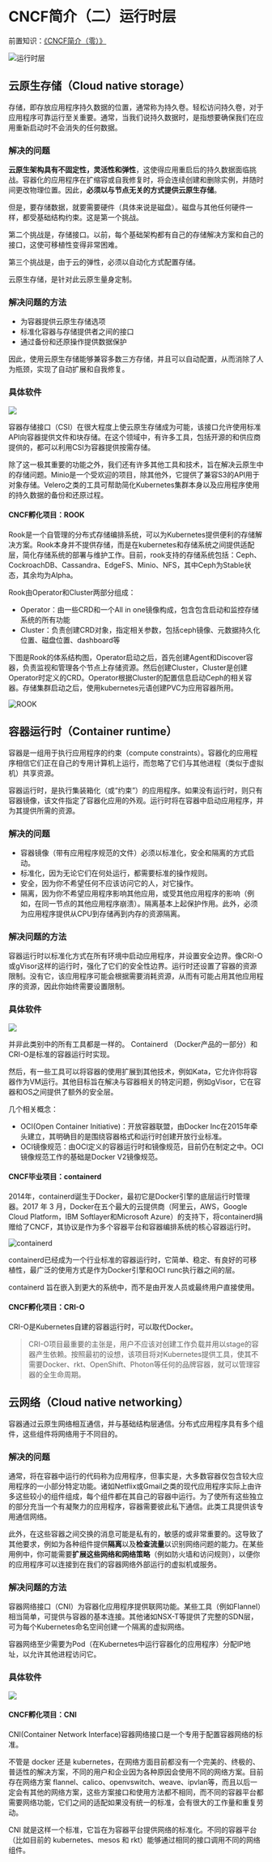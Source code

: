 # CNCF简介（二）运行时层

前置知识：[《CNCF简介（零）》](CNCF.md)

![运行时层](i/运行时层.png)

## 云原生存储（Cloud native storage）

存储，即存放应用程序持久数据的位置，通常称为持久卷。轻松访问持久卷，对于应用程序可靠运行至关重要。通常，当我们说持久数据时，是指想要确保我们在应用重新启动时不会消失的任何数据。

### 解决的问题

**云原生架构具有不固定性，灵活性和弹性**，这使得应用重启后的持久数据面临挑战。容器化的应用程序在扩缩容或自我修复时，将会连续创建和删除实例，并随时间更改物理位置。因此，**必须以与节点无关的方式提供云原生存储**。

但是，要存储数据，就要需要硬件（具体来说是磁盘）。磁盘与其他任何硬件一样，都受基础结构约束。这是第一个挑战。

第二个挑战是，存储接口。以前，每个基础架构都有自己的存储解决方案和自己的接口，这使可移植性变得非常困难。

第三个挑战是，由于云的弹性，必须以自动化方式配置存储。

云原生存储，是针对此云原生量身定制。

### 解决问题的方法

* 为容器提供云原生存储选项
* 标准化容器与存储提供者之间的接口
* 通过备份和还原操作提供数据保护

因此，使用云原生存储能够兼容多数三方存储，并且可以自动配置，从而消除了人为瓶颈，实现了自动扩展和自我修复。

### 具体软件

![](i/CNS.png)

容器存储接口（CSI）在很大程度上使云原生存储成为可能，该接口允许使用标准API向容器提供文件和块存储。在这个领域中，有许多工具，包括开源的和供应商提供的，都可以利用CSI为容器提供按需存储。

除了这一极其重要的功能之外，我们还有许多其他工具和技术，旨在解决云原生中的存储问题。Minio是一个受欢迎的项目，除其他外，它提供了兼容S3的API用于对象存储。Velero之类的工具可帮助简化Kubernetes集群本身以及应用程序使用的持久数据的备份和还原过程。

#### CNCF孵化项目：ROOK

Rook是一个自管理的分布式存储编排系统，可以为Kubernetes提供便利的存储解决方案。Rook本身并不提供存储，而是在kubernetes和存储系统之间提供适配层，简化存储系统的部署与维护工作。目前，rook支持的存储系统包括：Ceph、CockroachDB、Cassandra、EdgeFS、Minio、NFS，其中Ceph为Stable状态，其余均为Alpha。

Rook由Operator和Cluster两部分组成：

* Operator：由一些CRD和一个All in one镜像构成，包含包含启动和监控存储系统的所有功能
* Cluster：负责创建CRD对象，指定相关参数，包括ceph镜像、元数据持久化位置、磁盘位置、dashboard等

下图是Rook的体系结构图，Operator启动之后，首先创建Agent和Discover容器，负责监视和管理各个节点上存储资源。然后创建Cluster，Cluster是创建Operator时定义的CRD。Operator根据Cluster的配置信息启动Ceph的相关容器。存储集群启动之后，使用kubernetes元语创建PVC为应用容器所用。

![ROOK](i/ROOK.png)

## 容器运行时（Container runtime）

容器是一组用于执行应用程序的约束（compute constraints）。容器化的应用程序相信它们正在自己的专用计算机上运行，而忽略了它们与其他进程（类似于虚拟机）共享资源。

容器运行时，是执行集装箱化（或“约束”）的应用程序。如果没有运行时，则只有容器镜像，该文件指定了容器化应用的外观。运行时将在容器中启动应用程序，并为其提供所需的资源。

### 解决的问题

* 容器镜像（带有应用程序规范的文件）必须以标准化，安全和隔离的方式启动。
* 标准化，因为无论它们在何处运行，都需要标准的操作规则。
* 安全，因为你不希望任何不应该访问它的人，对它操作。
* 隔离，因为你不希望应用程序影响其他应用，或受其他应用程序的影响（例如，在同一节点的其他应用程序崩溃）。隔离基本上起保护作用。此外，必须为应用程序提供从CPU到存储再到内存的资源隔离。

### 解决问题的方法

容器运行时以标准化方式在所有环境中启动应用程序，并设置安全边界。像CRI-O或gVisor这样的运行时，强化了它们的安全性边界。运行时还设置了容器的资源限制。没有它，该应用程序可能会根据需要消耗资源，从而有可能占用其他应用程序的资源，因此你始终需要设置限制。

### 具体软件

![](i/CRt.png)

并非此类别中的所有工具都是一样的。 Containerd （Docker产品的一部分）和CRI-O是标准的容器运行时实现。

然后，有一些工具可以将容器的使用扩展到其他技术，例如Kata，它允许你将容器作为VM运行。其他目标旨在解决与容器相关的特定问题，例如gVisor，它在容器和OS之间提供了额外的安全层。

几个相关概念：
* OCI(Open Container Initiative)：开放容器联盟，由Docker Inc在2015年牵头建立，其明确目的是围绕容器格式和运行时创建开放行业标准。
* OCI镜像规范：由OCI定义的容器运行时和镜像规范，目前仍在制定之中。OCI镜像规范工作的基础是Docker V2镜像规范。

#### CNCF毕业项目：containerd

2014年，containerd诞生于Docker，最初它是Docker引擎的底层运行时管理器。2017 年 3 月，Docker在五个最大的云提供商（阿里云，AWS，Google Cloud Platform，IBM Softlayer和Microsoft Azure）的支持下，将containerd捐赠给了CNCF，其协议是作为多个容器平台和容器编排系统的核心容器运行时。

![containerd](i/containerd.jpeg)

containerd已经成为一个行业标准的容器运行时，它简单、稳定、有良好的可移植性，最广泛的使用方式是作为Docker引擎和OCI runc执行器之间的层。

containerd 旨在嵌入到更大的系统中，而不是由开发人员或最终用户直接使用。

#### CNCF孵化项目：CRI-O

CRI-O是Kubernetes自建的容器运行时，可以取代Docker。

>CRI-O项目最重要的主张是，用户不应该对创建工作负载并用以stage的容器产生依赖。按照最初的设想，该项目将对Kubernetes提供工具，使其不需要Docker、rkt、OpenShift、Photon等任何的品牌容器，就可以管理容器的全生命周期。

## 云网络（Cloud native networking）

容器通过云原生网络相互通信，并与基础结构层通信。分布式应用程序具有多个组件，这些组件将网络用于不同目的。

### 解决的问题

通常，将在容器中运行的代码称为应用程序，但事实是，大多数容器仅包含较大应用程序的一小部分特定功能。诸如Netflix或Gmail之类的现代应用程序实际上由许多这些较小的组件组成，每个组件都在其自己的容器中运行。为了使所有这些独立的部分充当一个有凝聚力的应用程序，容器需要彼此私下通信。此类工具提供该专用通信网络。

此外，在这些容器之间交换的消息可能是私有的，敏感的或非常重要的。这导致了其他要求，例如为各种组件提供**隔离**以及**检查流量**以识别网络问题的能力。在某些用例中，你可能需要**扩展这些网络和网络策略**（例如防火墙和访问规则），以便你的应用程序可以连接到在我们的容器网络外部运行的虚拟机或服务。

### 解决问题的方法

容器网络接口（CNI）为容器化应用程序提供联网功能。某些工具（例如Flannel）相当简单，可提供与容器的基本连接。其他诸如NSX-T等提供了完整的SDN层，可为每个Kubernetes命名空间创建一个隔离的虚拟网络。

容器网络至少需要为Pod（在Kubernetes中运行容器化的应用程序）分配IP地址，以允许其他进程访问它。

### 具体软件

![](i/CNN.png)

#### CNCF孵化项目：CNI

CNI(Container Network Interface)容器网络接口是一个专用于配置容器网络的标准。

不管是 docker 还是 kubernetes，在网络方面目前都没有一个完美的、终极的、普适性的解决方案，不同的用户和企业因为各种原因会使用不同的网络方案。目前存在网络方案 flannel、calico、openvswitch、weave、ipvlan等，而且以后一定会有其他的网络方案，这些方案接口和使用方法都不相同，而不同的容器平台都需要网络功能，它们之间的适配如果没有统一的标准，会有很大的工作量和重复劳动。

CNI 就是这样一个标准，它旨在为容器平台提供网络的标准化。不同的容器平台（比如目前的 kubernetes、mesos 和 rkt）能够通过相同的接口调用不同的网络组件。
